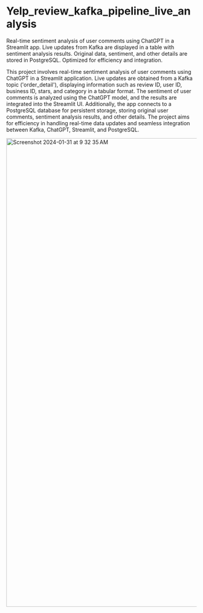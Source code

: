 # Yelp_review_kafka_pipeline_live_analysis
Real-time sentiment analysis of user comments using ChatGPT in a Streamlit app. 
Live updates from Kafka are displayed in a table with sentiment analysis results. Original data, sentiment, and other details are stored in PostgreSQL. 
Optimized for efficiency and integration.


This project involves real-time sentiment analysis of user comments using ChatGPT in a Streamlit application. Live updates are obtained from a Kafka topic ('order_detail'), displaying information such as review ID, user ID, business ID, stars, and category in a tabular format. The sentiment of user comments is analyzed using the ChatGPT model, and the results are integrated into the Streamlit UI. Additionally, the app connects to a PostgreSQL database for persistent storage, storing original user comments, sentiment analysis results, and other details. The project aims for efficiency in handling real-time data updates and seamless integration between Kafka, ChatGPT, Streamlit, and PostgreSQL.

<img width="1239" alt="Screenshot 2024-01-31 at 9 32 35 AM" src="https://github.com/PranavKuramkoteSudhir/Yelp_review-Real-Time-Data-Streaming-/assets/139109363/deb4a26c-9331-4c9d-a9a4-ebf8e8b6a980">
